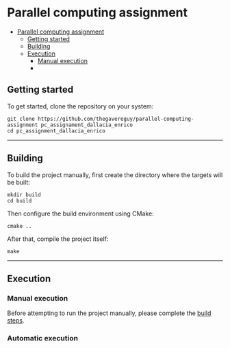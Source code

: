# Parallel computing assignment

<!--toc:start-->
- [Parallel computing assignment](#parallel-computing-assignment)
  - [Getting started](#getting-started)
  - [Building](#building)
  - [Execution](#execution)
    - [Manual execution](#manual-execution)
    - [](#)
<!--toc:end-->

## Getting started

To get started, clone the repository on your system:
```
git clone https://github.com/thegavereguy/parallel-computing-assignment pc_assignament_dallacia_enrico
cd pc_assignment_dallacia_enrico
```
----

## Building

To build the project manually, first create the directory where the targets will be built:

```
mkdir build
cd build
```

Then configure the build environment using CMake:

```
cmake ..
```

After that, compile the project itself:

```
make
```

---

## Execution

### Manual execution

Before attempting to run the project manually, please complete the [build steps](#building).


### Automatic execution 

